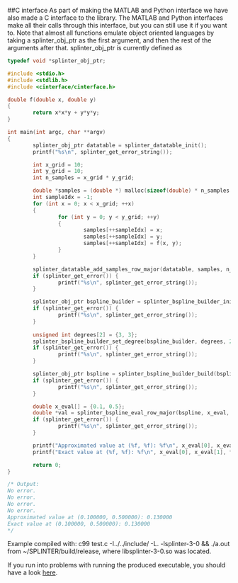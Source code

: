 ##C interface
As part of making the MATLAB and Python interface we have also made a C interface to the library. The MATLAB and Python interfaces make all their calls through this interface, but you can still use it if you want to. Note that almost all functions emulate object oriented languages by taking a splinter_obj_ptr as the first argument, and then the rest of the arguments after that.
splinter_obj_ptr is currently defined as
```c
typedef void *splinter_obj_ptr;
```

```c
#include <stdio.h>
#include <stdlib.h>
#include <cinterface/cinterface.h>

double f(double x, double y)
{
        return x*x*y + y*y*y;
}

int main(int argc, char **argv)
{
        splinter_obj_ptr datatable = splinter_datatable_init();
        printf("%s\n", splinter_get_error_string());

        int x_grid = 10;
        int y_grid = 10;
        int n_samples = x_grid * y_grid;

        double *samples = (double *) malloc(sizeof(double) * n_samples * 3);
        int sampleIdx = -1;
        for (int x = 0; x < x_grid; ++x)
        {
                for (int y = 0; y < y_grid; ++y)
                {
                        samples[++sampleIdx] = x;
                        samples[++sampleIdx] = y;
                        samples[++sampleIdx] = f(x, y);
                }
        }

        splinter_datatable_add_samples_row_major(datatable, samples, n_samples, 2);
        if (splinter_get_error()) {
                printf("%s\n", splinter_get_error_string());
        }

        splinter_obj_ptr bspline_builder = splinter_bspline_builder_init(datatable);
        if (splinter_get_error()) {
                printf("%s\n", splinter_get_error_string());
        }
        
        unsigned int degrees[2] = {3, 3};
        splinter_bspline_builder_set_degree(bspline_builder, degrees, 2);
        if (splinter_get_error()) {
                printf("%s\n", splinter_get_error_string());
        }

        splinter_obj_ptr bspline = splinter_bspline_builder_build(bspline_builder);
        if (splinter_get_error()) {
                printf("%s\n", splinter_get_error_string());
        }

        double x_eval[] = {0.1, 0.5};
        double *val = splinter_bspline_eval_row_major(bspline, x_eval, 2);
        if (splinter_get_error()) {
                printf("%s\n", splinter_get_error_string());
        }

        printf("Approximated value at (%f, %f): %f\n", x_eval[0], x_eval[1], val[0]);
        printf("Exact value at (%f, %f): %f\n", x_eval[0], x_eval[1], f(x_eval[0], x_eval[1]));

        return 0;
}

/* Output:
No error.
No error.
No error.
No error.
Approximated value at (0.100000, 0.500000): 0.130000
Exact value at (0.100000, 0.500000): 0.130000
*/
```
Example compiled with: c99 test.c -I../../include/ -L. -lsplinter-3-0 && ./a.out
from ~/SPLINTER/build/release, where libsplinter-3-0.so was located.

If you run into problems with running the produced executable, you should have a look [here](http://tldp.org/HOWTO/Program-Library-HOWTO/shared-libraries.html).
